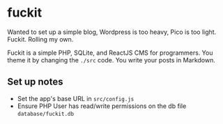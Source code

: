 # fuckit

Wanted to set up a simple blog, Wordpress is too heavy, Pico is too light. Fuckit. Rolling my own.

Fuckit is a simple PHP, SQLite, and ReactJS CMS for programmers. You theme it by changing the `./src` code. You write your posts in Markdown.

## Set up notes
- Set the app's base URL in `src/config.js`
- Ensure PHP User has read/write permissions on the db file `database/fuckit.db`